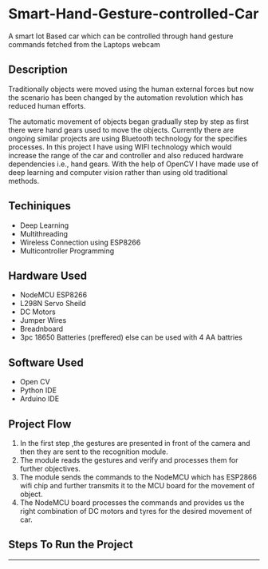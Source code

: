 # Smart-Hand-Gesture-controlled-Car
A smart Iot Based car which can be controlled through hand gesture commands fetched from the Laptops webcam

## Description
Traditionally objects were moved using the human external forces but now the scenario has been changed by the automation revolution which has reduced human efforts.

The automatic movement of objects began gradually step by step as first there were hand gears used to move the objects.
Currently there are ongoing similar projects are using Bluetooth technology for the specifies processes.
In this project I have using WIFI technology which would increase the range of the car and controller and also reduced hardware dependencies i.e., hand gears.
With the help of OpenCV I have made use of deep learning and computer vision rather than using old traditional methods.




## Techiniques

* Deep Learning
* Multithreading
* Wireless Connection using ESP8266
* Multicontroller Programming

## Hardware Used

* NodeMCU ESP8266
* L298N Servo Sheild
* DC Motors
* Jumper Wires
* Breadnboard
* 3pc 18650 Batteries (preffered) else can be used with 4 AA battries

## Software Used

* Open CV
* Python IDE
* Arduino IDE

## Project Flow

1. In the first step ,the gestures are presented in front of the camera and then they are sent to the recognition module.
2. The module reads the gestures and verify and processes them for further objectives. 
3. The module sends the commands to the NodeMCU which has ESP2866 wifi chip and further transmits it to the MCU board for the movement of object. 
4. The NodeMCU board processes the commands and provides us the right combination of DC motors and tyres for the desired movement of car.


## **Steps To Run the Project**
---
```

```